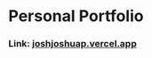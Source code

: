 # Personal Portfolio

### Link: <a href="https://joshjoshuap.vercel.app/" target="_blank">joshjoshuap.vercel.app</a>